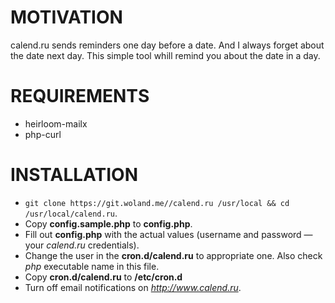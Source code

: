 # MOTIVATION
calend.ru sends reminders one day before a date. And I always forget about the date next day. This simple tool whill remind you about the date in a day.

# REQUIREMENTS

* heirloom-mailx
* php-curl

# INSTALLATION

* `git clone https://git.woland.me//calend.ru /usr/local && cd /usr/local/calend.ru`.
* Copy **config.sample.php** to **config.php**.
* Fill out **config.php** with the actual values (username and password — your _calend.ru_ credentials).
* Change the user in the **cron.d/calend.ru** to appropriate one. Also check _php_ executable name in this file.
* Copy **cron.d/calend.ru** to **/etc/cron.d**
* Turn off email notifications on _http://www.calend.ru_.
